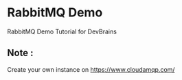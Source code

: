 # RabbitMQ Demo
RabbitMQ Demo Tutorial for DevBrains

## Note : 
Create your own instance on https://www.cloudamqp.com/
